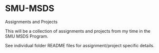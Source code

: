 # SMU-MSDS
Assignments and Projects 

This will be a collection of assignments and projects from my time in the SMU MSDS Program.

See individual folder README files for assignment/project specific details.
